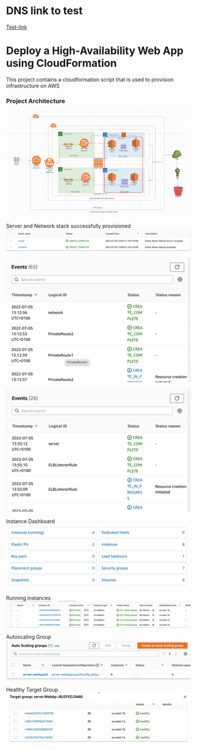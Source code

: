 # DNS link to test
[Test-link](serve-webap-1kyxdtd7fpm73-361444225.us-east-1.elb.amazonaws.com/)

# Deploy a High-Availability Web App using CloudFormation

This project contains a cloudformation script that is used to provision infrastructure on AWS

### Project Architecture
![project_architecture](./assets/architecture.png)

Server and Network stack successfully provisioned
![provisioned-stack](./assets/provisioned-stack.png)

![network](./assets/network.png)

![server](./assets/server.png)

Instance Dashboard
![Instance-dashboard](./assets/instance-dashboard.png)

Running instances
![running-instances](./assets/running-instance1.png)

Autoscaling Group
![ASG](./assets/asg.png)

Healthy Target Group
![Healthy Target Group](./assets/healthy-target-group.png)